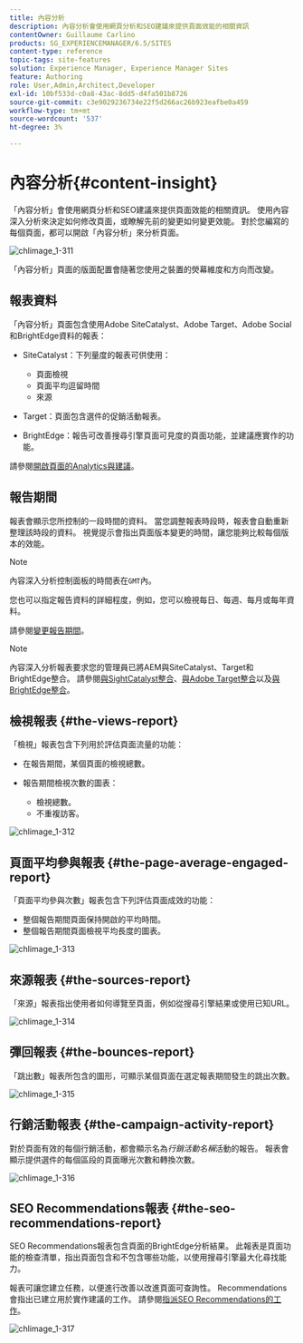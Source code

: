 ```yaml
---
title: 內容分析
description: 內容分析會使用網頁分析和SEO建議來提供頁面效能的相關資訊
contentOwner: Guillaume Carlino
products: SG_EXPERIENCEMANAGER/6.5/SITES
content-type: reference
topic-tags: site-features
solution: Experience Manager, Experience Manager Sites
feature: Authoring
role: User,Admin,Architect,Developer
exl-id: 10bf533d-c0a8-43ac-8dd5-d4fa501b8726
source-git-commit: c3e9029236734e22f5d266ac26b923eafbe0a459
workflow-type: tm+mt
source-wordcount: '537'
ht-degree: 3%

---
```


# 內容分析{#content-insight}

「內容分析」會使用網頁分析和SEO建議來提供頁面效能的相關資訊。 使用內容深入分析來決定如何修改頁面，或瞭解先前的變更如何變更效能。 對於您編寫的每個頁面，都可以開啟「內容分析」來分析頁面。

![chlimage_1-311](assets/chlimage_1-311.png)

「內容分析」頁面的版面配置會隨著您使用之裝置的熒幕維度和方向而改變。

## 報表資料

「內容分析」頁面包含使用Adobe SiteCatalyst、Adobe Target、Adobe Social和BrightEdge資料的報表：

* SiteCatalyst：下列量度的報表可供使用：

   * 頁面檢視
   * 頁面平均逗留時間
   * 來源

* Target：頁面包含選件的促銷活動報表。
* BrightEdge：報告可改善搜尋引擎頁面可見度的頁面功能，並建議應實作的功能。

請參閱[開啟頁面的Analytics與建議](/help/sites-authoring/ci-analyze.md#opening-analytics-and-recommendations-for-a-page)。

## 報告期間

報表會顯示您所控制的一段時間的資料。 當您調整報表時段時，報表會自動重新整理該時段的資料。 視覺提示會指出頁面版本變更的時間，讓您能夠比較每個版本的效能。

>[!NOTE]
>
>內容深入分析控制面板的時間表在`GMT`內。

您也可以指定報告資料的詳細程度，例如，您可以檢視每日、每週、每月或每年資料。

請參閱[變更報告期間](/help/sites-authoring/ci-analyze.md#changing-the-reporting-period)。

>[!NOTE]
>
>內容深入分析報表要求您的管理員已將AEM與SiteCatalyst、Target和BrightEdge整合。 請參閱[與SightCatalyst整合](/help/sites-administering/adobeanalytics.md)、[與Adobe Target整合](/help/sites-administering/target.md)以及[與BrightEdge整合](/help/sites-administering/brightedge.md)。

## 檢視報表 {#the-views-report}

「檢視」報表包含下列用於評估頁面流量的功能：

* 在報告期間，某個頁面的檢視總數。
* 報告期間檢視次數的圖表：

   * 檢視總數。
   * 不重複訪客。

![chlimage_1-312](assets/chlimage_1-312.png)

## 頁面平均參與報表 {#the-page-average-engaged-report}

「頁面平均參與次數」報表包含下列評估頁面成效的功能：

* 整個報告期間頁面保持開啟的平均時間。
* 整個報告期間頁面檢視平均長度的圖表。

![chlimage_1-313](assets/chlimage_1-313.png)

## 來源報表 {#the-sources-report}

「來源」報表指出使用者如何導覽至頁面，例如從搜尋引擎結果或使用已知URL。

![chlimage_1-314](assets/chlimage_1-314.png)

## 彈回報表 {#the-bounces-report}

「跳出數」報表所包含的圖形，可顯示某個頁面在選定報表期間發生的跳出次數。

![chlimage_1-315](assets/chlimage_1-315.png)

## 行銷活動報表 {#the-campaign-activity-report}

對於頁面有效的每個行銷活動，都會顯示名為&#x200B;*行銷活動名稱*&#x200B;活動的報告。 報表會顯示提供選件的每個區段的頁面曝光次數和轉換次數。

![chlimage_1-316](assets/chlimage_1-316.png)

## SEO Recommendations報表 {#the-seo-recommendations-report}

SEO Recommendations報表包含頁面的BrightEdge分析結果。 此報表是頁面功能的檢查清單，指出頁面包含和不包含哪些功能，以使用搜尋引擎最大化尋找能力。

報表可讓您建立任務，以便進行改善以改進頁面可查詢性。 Recommendations會指出已建立用於實作建議的工作。 請參閱[指派SEO Recommendations的工作](/help/sites-authoring/ci-analyze.md#assigning-tasks-for-seo-recommendations)。

![chlimage_1-317](assets/chlimage_1-317.png)
